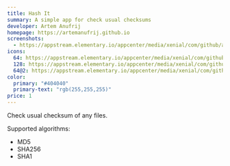 ```yaml
---
title: Hash It
summary: A simple app for check usual checksums
developer: Artem Anufrij
homepage: https://artemanufrij.github.io
screenshots:
  - https://appstream.elementary.io/appcenter/media/xenial/com/github/artemanufrij.hashit.desktop/2CFD999E1256A0BC511001511BAD66AE/screenshots/image-1_orig.png
icons:
  64: https://appstream.elementary.io/appcenter/media/xenial/com/github/artemanufrij.hashit.desktop/2CFD999E1256A0BC511001511BAD66AE/icons/64x64/com.github.artemanufrij.hashit_com.github.artemanufrij.hashit.png
  128: https://appstream.elementary.io/appcenter/media/xenial/com/github/artemanufrij.hashit.desktop/2CFD999E1256A0BC511001511BAD66AE/icons/128x128/com.github.artemanufrij.hashit_com.github.artemanufrij.hashit.png
  64@2: https://appstream.elementary.io/appcenter/media/xenial/com/github/artemanufrij.hashit.desktop/2CFD999E1256A0BC511001511BAD66AE/icons/64x64@2/com.github.artemanufrij.hashit_com.github.artemanufrij.hashit.png
color:
  primary: "#404040"
  primary-text: "rgb(255,255,255)"
price: 1
---
```


<p>Check usual checksum of any files.</p>
<p>Supported algorithms:</p>
<ul>
  <li>MD5</li>
  <li>SHA256</li>
  <li>SHA1</li>
</ul>